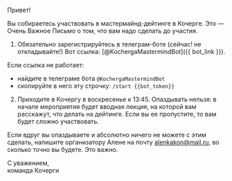 Привет!

Вы собираетесь участвовать в мастермайнд-дейтинге в Кочерге. Это — Очень Важное Письмо о том, что вам надо сделать до участия.

1. Обязательно зарегистрируйтесь в телеграм-боте (сейчас! не откладывайте!) Вот ссылка: [@KochergaMastermindBot]({{ bot_link }}).

Если ссылка не работает:

- найдите в телеграме бота `@KochergaMastermindBot`
- скопируйте в него эту строчку: `/start {{bot_token}}`

2. Приходите в Кочергу в воскресенье к 13:45. Опаздывать нельзя: в начале мероприятия будет вводная лекция, на которой вам расскажут, что делать на дейтинге. Если вы ее пропустите, то вам будет сложно участвовать.

Если вдруг вы опаздываете и абсолютно ничего не можете с этим сделать, напишите организатору Алене на почту alenkakon@mail.ru, во сколько точно вы будете. Это важно.

С уважением,<br>
команда Кочерги
